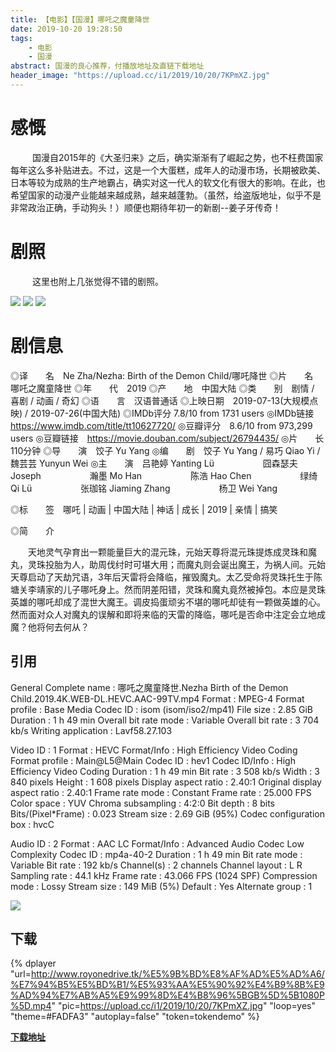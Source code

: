 ```yaml
---
title: 【电影】【国漫】哪吒之魔童降世
date: 2019-10-20 19:28:50
tags: 
    - 电影
    - 国漫
abstract: 国漫的良心推荐，付播放地址及直链下载地址
header_image: "https://upload.cc/i1/2019/10/20/7KPmXZ.jpg"
---
```

# 感慨
&ensp;&ensp;&ensp;&ensp;&ensp;国漫自2015年的《大圣归来》之后，确实渐渐有了崛起之势，也不枉费国家每年这么多补贴进去。不过，这是一个大蛋糕，成年人的动漫市场，长期被欧美、日本等较为成熟的生产地霸占，确实对这一代人的软文化有很大的影响。在此，也希望国家的动漫产业能越来越成熟，越来越蓬勃。（虽然，给盗版地址，似乎不是非常政治正确，手动狗头！）顺便也期待年初一的新剧--姜子牙传奇！

<!-- more -->
# 剧照
&ensp;&ensp;&ensp;&ensp;&ensp;这里也附上几张觉得不错的剧照。
<!-- ![](https://img1.doubanio.com/view/photo/l/public/p2563780504.jpg) -->
![](https://pic2.zhimg.com/80/v2-9ba9996ea8ab1ec38009c086a42a50dd_hd.jpg)
![](https://pic1.zhimg.com/80/v2-e44c3bea4ea1a4a3fd7edb8cbaf781d0_hd.jpg)
![](https://pic2.zhimg.com/80/v2-f7f5edc6bb014c1339cc00d9ef250009_hd.jpg)



# 剧信息
◎译　　名　Ne Zha/Nezha: Birth of the Demon Child/哪吒降世
◎片　　名　哪吒之魔童降世
◎年　　代　2019
◎产　　地　中国大陆
◎类　　别　剧情 / 喜剧 / 动画 / 奇幻
◎语　　言　汉语普通话
◎上映日期　2019-07-13(大规模点映) / 2019-07-26(中国大陆)
◎IMDb评分  7.8/10 from 1731 users
◎IMDb链接  https://www.imdb.com/title/tt10627720/
◎豆瓣评分　8.6/10 from 973,299 users
◎豆瓣链接　https://movie.douban.com/subject/26794435/
◎片　　长　110分钟
◎导　　演　饺子 Yu Yang
◎编　　剧　饺子 Yu Yang / 易巧 Qiao Yi / 魏芸芸 Yunyun Wei
◎主　　演　吕艳婷 Yanting Lü
　　　　  　囧森瑟夫 Joseph
　　　　  　瀚墨 Mo Han
　　　　  　陈浩 Hao Chen
　　　　  　绿绮 Qi Lü
　　　　  　张珈铭 Jiaming Zhang
　　　　  　杨卫 Wei Yang

◎标　　签　哪吒 | 动画 | 中国大陆 | 神话 | 成长 | 2019 | 亲情 | 搞笑

◎简　　介

　　天地灵气孕育出一颗能量巨大的混元珠，元始天尊将混元珠提炼成灵珠和魔丸，灵珠投胎为人，助周伐纣时可堪大用；而魔丸则会诞出魔王，为祸人间。元始天尊启动了天劫咒语，3年后天雷将会降临，摧毁魔丸。太乙受命将灵珠托生于陈塘关李靖家的儿子哪吒身上。然而阴差阳错，灵珠和魔丸竟然被掉包。本应是灵珠英雄的哪吒却成了混世大魔王。调皮捣蛋顽劣不堪的哪吒却徒有一颗做英雄的心。然而面对众人对魔丸的误解和即将来临的天雷的降临，哪吒是否命中注定会立地成魔？他将何去何从？

## 引用
General
Complete name                  : 哪吒之魔童降世.Nezha Birth of the Demon Child.2019.4K.WEB-DL.HEVC.AAC-99TV.mp4
Format                         : MPEG-4
Format profile                 : Base Media
Codec ID                       : isom (isom/iso2/mp41)
File size                      : 2.85 GiB
Duration                       : 1 h 49 min
Overall bit rate mode          : Variable
Overall bit rate               : 3 704 kb/s
Writing application            : Lavf58.27.103

Video
ID                             : 1
Format                         : HEVC
Format/Info                    : High Efficiency Video Coding
Format profile                 : Main@L5@Main
Codec ID                       : hev1
Codec ID/Info                  : High Efficiency Video Coding
Duration                       : 1 h 49 min
Bit rate                       : 3 508 kb/s
Width                          : 3 840 pixels
Height                         : 1 608 pixels
Display aspect ratio           : 2.40:1
Original display aspect ratio  : 2.40:1
Frame rate mode                : Constant
Frame rate                     : 25.000 FPS
Color space                    : YUV
Chroma subsampling             : 4:2:0
Bit depth                      : 8 bits
Bits/(Pixel*Frame)             : 0.023
Stream size                    : 2.69 GiB (95%)
Codec configuration box        : hvcC

Audio
ID                             : 2
Format                         : AAC LC
Format/Info                    : Advanced Audio Codec Low Complexity
Codec ID                       : mp4a-40-2
Duration                       : 1 h 49 min
Bit rate mode                  : Variable
Bit rate                       : 192 kb/s
Channel(s)                     : 2 channels
Channel layout                 : L R
Sampling rate                  : 44.1 kHz
Frame rate                     : 43.066 FPS (1024 SPF)
Compression mode               : Lossy
Stream size                    : 149 MiB (5%)
Default                        : Yes
Alternate group                : 1

![](uLdKWd.jpg)

## 下载

{% dplayer "url=http://www.royonedrive.tk/%E5%9B%BD%E8%AF%AD%E5%AD%A6/%E7%94%B5%E5%BD%B1/%E5%93%AA%E5%90%92%E4%B9%8B%E9%AD%94%E7%AB%A5%E9%99%8D%E4%B8%96%5BGB%5D%5B1080P%5D.mp4" "pic=https://upload.cc/i1/2019/10/20/7KPmXZ.jpg" "loop=yes" "theme=#FADFA3" "autoplay=false" "token=tokendemo" %}

**[下载地址](http://royolaindex.wonzan.com/?/%E5%9B%BD%E8%AF%AD%E5%AD%A6/%E7%94%B5%E5%BD%B1/%E5%93%AA%E5%90%92%E4%B9%8B%E9%AD%94%E7%AB%A5%E9%99%8D%E4%B8%96%5BGB%5D%5B1080P%5D.mp4)**
